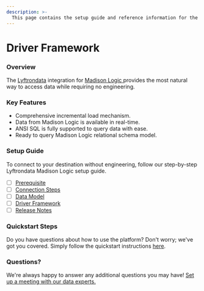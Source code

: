 ```yaml
---
description: >-
  This page contains the setup guide and reference information for the Madison Logic source connector.
---
```


# Driver Framework

### Overview

The [Lyftrondata](https://www.lyftrondata.com/) integration for [Madison Logic](https://www.lyftrondata.com/integration/madison-logic/)[ ](https://www.lyftrondata.com/integration/madison-logic/)provides the most natural way to access data while requiring no engineering.

### Key Features

* Comprehensive incremental load mechanism.
* Data from Madison Logic is available in real-time.&#x20;
* ANSI SQL is fully supported to query data with ease.
* Ready to query Madison Logic relational schema model.

### Setup Guide

To connect to your destination without engineering, follow our step-by-step Lyftrondata Madison Logic setup guide.

* [ ] [Prerequisite](../../marketing-analytics/madison-logic/prerequisite.md)
* [ ] [Connection Steps](../../marketing-analytics/madison-logic/connection-steps.md)
* [ ] [Data Model](../../marketing-analytics/madison-logic/data-model/)
* [ ] [Driver Framework](../../marketing-analytics/madison-logic/driver-framework/)
* [ ] [Release Notes](../../marketing-analytics/madison-logic/release-notes.md)

### Quickstart Steps

Do you have questions about how to use the platform? Don't worry; we've got you covered. Simply follow the quickstart instructions [here](../../../quickstart-steps.md).

### Questions? <a href="#questions" id="questions"></a>

We're always happy to answer any additional questions you may have! [Set up a meeting with our data experts.](https://www.lyftrondata.com/book-a-meeting/)


